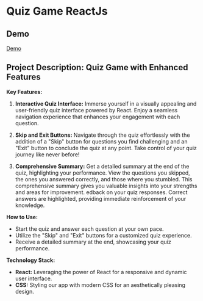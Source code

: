 # Quiz Game ReactJs

## Demo
[Demo](https://build-kj4g904oh-abdalmalk-kasems-projects.vercel.app/)

## Project Description: Quiz Game with Enhanced Features

**Key Features:**
1. **Interactive Quiz Interface:**
   Immerse yourself in a visually appealing and user-friendly quiz interface powered by React. Enjoy a seamless navigation experience that enhances your engagement with each question.

2. **Skip and Exit Buttons:**
   Navigate through the quiz effortlessly with the addition of a "Skip" button for questions you find challenging and an "Exit" button to conclude the quiz at any point. Take control of your quiz journey like never before!

3. **Comprehensive Summary:**
   Get a detailed summary at the end of the quiz, highlighting your performance. View the questions you skipped, the ones you answered correctly, and those where you stumbled. This comprehensive summary gives you valuable insights into your strengths and areas for improvement.
edback on your quiz responses. Correct answers are highlighted, providing immediate reinforcement of your knowledge.

**How to Use:**
- Start the quiz and answer each question at your own pace.
- Utilize the "Skip" and "Exit" buttons for a customized quiz experience.
- Receive a detailed summary at the end, showcasing your quiz performance.

**Technology Stack:**
- **React:** Leveraging the power of React for a responsive and dynamic user interface.
- **CSS:** Styling our app with modern CSS for an aesthetically pleasing design.
